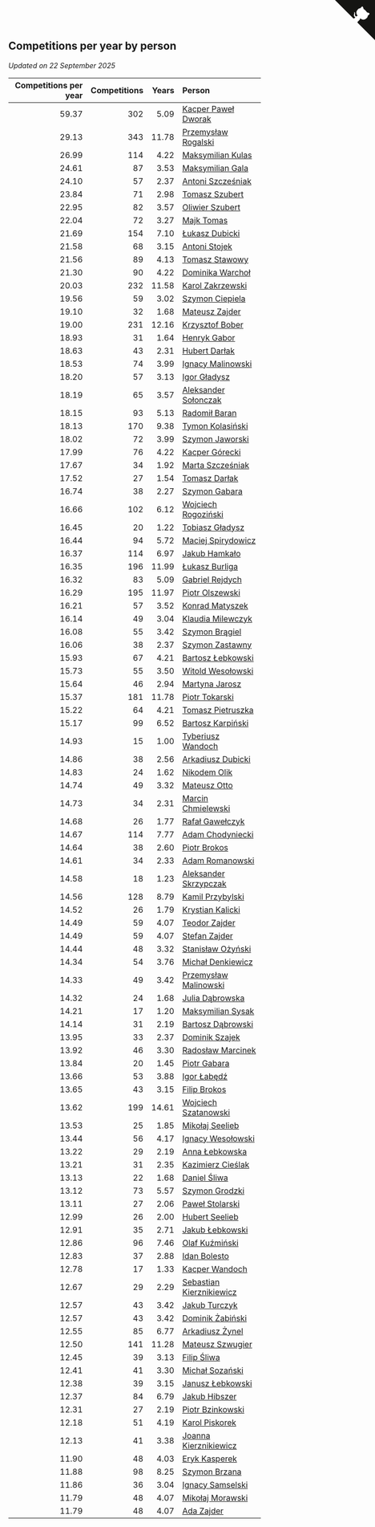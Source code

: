 ## Competitions per year by person

*Updated on 22 September 2025*

| Competitions per year | Competitions | Years | Person |
| ---: | ---: | ---: | :--- |
| 59.37 | 302 | 5.09 | [Kacper Paweł Dworak](https://www.worldcubeassociation.org/persons/2020DWOR01) |
| 29.13 | 343 | 11.78 | [Przemysław Rogalski](https://www.worldcubeassociation.org/persons/2013ROGA02) |
| 26.99 | 114 | 4.22 | [Maksymilian Kulas](https://www.worldcubeassociation.org/persons/2021KULA02) |
| 24.61 | 87 | 3.53 | [Maksymilian Gala](https://www.worldcubeassociation.org/persons/2022GALA01) |
| 24.10 | 57 | 2.37 | [Antoni Szcześniak](https://www.worldcubeassociation.org/persons/2023SZCZ04) |
| 23.84 | 71 | 2.98 | [Tomasz Szubert](https://www.worldcubeassociation.org/persons/2022SZUB02) |
| 22.95 | 82 | 3.57 | [Oliwier Szubert](https://www.worldcubeassociation.org/persons/2022SZUB01) |
| 22.04 | 72 | 3.27 | [Majk Tomas](https://www.worldcubeassociation.org/persons/2022TOMA05) |
| 21.69 | 154 | 7.10 | [Łukasz Dubicki](https://www.worldcubeassociation.org/persons/2018DUBI01) |
| 21.58 | 68 | 3.15 | [Antoni Stojek](https://www.worldcubeassociation.org/persons/2022STOJ03) |
| 21.56 | 89 | 4.13 | [Tomasz Stawowy](https://www.worldcubeassociation.org/persons/2021STAW01) |
| 21.30 | 90 | 4.22 | [Dominika Warchoł](https://www.worldcubeassociation.org/persons/2021WARC01) |
| 20.03 | 232 | 11.58 | [Karol Zakrzewski](https://www.worldcubeassociation.org/persons/2014ZAKR01) |
| 19.56 | 59 | 3.02 | [Szymon Ciepiela](https://www.worldcubeassociation.org/persons/2022CIEP01) |
| 19.10 | 32 | 1.68 | [Mateusz Zajder](https://www.worldcubeassociation.org/persons/2024ZAJD01) |
| 19.00 | 231 | 12.16 | [Krzysztof Bober](https://www.worldcubeassociation.org/persons/2013BOBE01) |
| 18.93 | 31 | 1.64 | [Henryk Gabor](https://www.worldcubeassociation.org/persons/2024GABO02) |
| 18.63 | 43 | 2.31 | [Hubert Darłak](https://www.worldcubeassociation.org/persons/2023DARL03) |
| 18.53 | 74 | 3.99 | [Ignacy Malinowski](https://www.worldcubeassociation.org/persons/2021MALI02) |
| 18.20 | 57 | 3.13 | [Igor Gładysz](https://www.worldcubeassociation.org/persons/2022GLAD01) |
| 18.19 | 65 | 3.57 | [Aleksander Sołonczak](https://www.worldcubeassociation.org/persons/2022SOLO01) |
| 18.15 | 93 | 5.13 | [Radomił Baran](https://www.worldcubeassociation.org/persons/2020BARA02) |
| 18.13 | 170 | 9.38 | [Tymon Kolasiński](https://www.worldcubeassociation.org/persons/2016KOLA02) |
| 18.02 | 72 | 3.99 | [Szymon Jaworski](https://www.worldcubeassociation.org/persons/2021JAWO01) |
| 17.99 | 76 | 4.22 | [Kacper Górecki](https://www.worldcubeassociation.org/persons/2021GORE01) |
| 17.67 | 34 | 1.92 | [Marta Szcześniak](https://www.worldcubeassociation.org/persons/2023SZCZ07) |
| 17.52 | 27 | 1.54 | [Tomasz Darłak](https://www.worldcubeassociation.org/persons/2024DARL01) |
| 16.74 | 38 | 2.27 | [Szymon Gabara](https://www.worldcubeassociation.org/persons/2023GABA01) |
| 16.66 | 102 | 6.12 | [Wojciech Rogoziński](https://www.worldcubeassociation.org/persons/2019ROGO04) |
| 16.45 | 20 | 1.22 | [Tobiasz Gładysz](https://www.worldcubeassociation.org/persons/2024GLAD02) |
| 16.44 | 94 | 5.72 | [Maciej Spirydowicz](https://www.worldcubeassociation.org/persons/2020SPIR01) |
| 16.37 | 114 | 6.97 | [Jakub Hamkało](https://www.worldcubeassociation.org/persons/2018HAMK01) |
| 16.35 | 196 | 11.99 | [Łukasz Burliga](https://www.worldcubeassociation.org/persons/2013BURL01) |
| 16.32 | 83 | 5.09 | [Gabriel Rejdych](https://www.worldcubeassociation.org/persons/2020REJD01) |
| 16.29 | 195 | 11.97 | [Piotr Olszewski](https://www.worldcubeassociation.org/persons/2013OLSZ02) |
| 16.21 | 57 | 3.52 | [Konrad Matyszek](https://www.worldcubeassociation.org/persons/2022MATY02) |
| 16.14 | 49 | 3.04 | [Klaudia Milewczyk](https://www.worldcubeassociation.org/persons/2022MILE05) |
| 16.08 | 55 | 3.42 | [Szymon Brągiel](https://www.worldcubeassociation.org/persons/2022BRAG03) |
| 16.06 | 38 | 2.37 | [Szymon Zastawny](https://www.worldcubeassociation.org/persons/2023ZAST01) |
| 15.93 | 67 | 4.21 | [Bartosz Łebkowski](https://www.worldcubeassociation.org/persons/2021LEBK01) |
| 15.73 | 55 | 3.50 | [Witold Wesołowski](https://www.worldcubeassociation.org/persons/2022WESO01) |
| 15.64 | 46 | 2.94 | [Martyna Jarosz](https://www.worldcubeassociation.org/persons/2022JARO01) |
| 15.37 | 181 | 11.78 | [Piotr Tokarski](https://www.worldcubeassociation.org/persons/2013TOKA01) |
| 15.22 | 64 | 4.21 | [Tomasz Pietruszka](https://www.worldcubeassociation.org/persons/2021PIET01) |
| 15.17 | 99 | 6.52 | [Bartosz Karpiński](https://www.worldcubeassociation.org/persons/2019KARP03) |
| 14.93 | 15 | 1.00 | [Tyberiusz Wandoch](https://www.worldcubeassociation.org/persons/2024WAND03) |
| 14.86 | 38 | 2.56 | [Arkadiusz Dubicki](https://www.worldcubeassociation.org/persons/2023DUBI01) |
| 14.83 | 24 | 1.62 | [Nikodem Olik](https://www.worldcubeassociation.org/persons/2024OLIK01) |
| 14.74 | 49 | 3.32 | [Mateusz Otto](https://www.worldcubeassociation.org/persons/2022OTTO01) |
| 14.73 | 34 | 2.31 | [Marcin Chmielewski](https://www.worldcubeassociation.org/persons/2023CHMI01) |
| 14.68 | 26 | 1.77 | [Rafał Gawełczyk](https://www.worldcubeassociation.org/persons/2023GAWE01) |
| 14.67 | 114 | 7.77 | [Adam Chodyniecki](https://www.worldcubeassociation.org/persons/2017CHOD02) |
| 14.64 | 38 | 2.60 | [Piotr Brokos](https://www.worldcubeassociation.org/persons/2023BROK01) |
| 14.61 | 34 | 2.33 | [Adam Romanowski](https://www.worldcubeassociation.org/persons/2023ROMA10) |
| 14.58 | 18 | 1.23 | [Aleksander Skrzypczak](https://www.worldcubeassociation.org/persons/2024SKRZ01) |
| 14.56 | 128 | 8.79 | [Kamil Przybylski](https://www.worldcubeassociation.org/persons/2016PRZY01) |
| 14.52 | 26 | 1.79 | [Krystian Kalicki](https://www.worldcubeassociation.org/persons/2023KALI10) |
| 14.49 | 59 | 4.07 | [Teodor Zajder](https://www.worldcubeassociation.org/persons/2021ZAJD03) |
| 14.49 | 59 | 4.07 | [Stefan Zajder](https://www.worldcubeassociation.org/persons/2021ZAJD02) |
| 14.44 | 48 | 3.32 | [Stanisław Ożyński](https://www.worldcubeassociation.org/persons/2022OZYN01) |
| 14.34 | 54 | 3.76 | [Michał Denkiewicz](https://www.worldcubeassociation.org/persons/2021DENK01) |
| 14.33 | 49 | 3.42 | [Przemysław Malinowski](https://www.worldcubeassociation.org/persons/2022MALI01) |
| 14.32 | 24 | 1.68 | [Julia Dąbrowska](https://www.worldcubeassociation.org/persons/2024DABR01) |
| 14.21 | 17 | 1.20 | [Maksymilian Sysak](https://www.worldcubeassociation.org/persons/2024SYSA01) |
| 14.14 | 31 | 2.19 | [Bartosz Dąbrowski](https://www.worldcubeassociation.org/persons/2023DABR07) |
| 13.95 | 33 | 2.37 | [Dominik Szajek](https://www.worldcubeassociation.org/persons/2023SZAJ01) |
| 13.92 | 46 | 3.30 | [Radosław Marcinek](https://www.worldcubeassociation.org/persons/2022MARC05) |
| 13.84 | 20 | 1.45 | [Piotr Gabara](https://www.worldcubeassociation.org/persons/2024GABA02) |
| 13.66 | 53 | 3.88 | [Igor Łabędź](https://www.worldcubeassociation.org/persons/2021LABE01) |
| 13.65 | 43 | 3.15 | [Filip Brokos](https://www.worldcubeassociation.org/persons/2022BROK03) |
| 13.62 | 199 | 14.61 | [Wojciech Szatanowski](https://www.worldcubeassociation.org/persons/2011SZAT01) |
| 13.53 | 25 | 1.85 | [Mikołaj Seelieb](https://www.worldcubeassociation.org/persons/2023SEEL04) |
| 13.44 | 56 | 4.17 | [Ignacy Wesołowski](https://www.worldcubeassociation.org/persons/2021WESO01) |
| 13.22 | 29 | 2.19 | [Anna Łebkowska](https://www.worldcubeassociation.org/persons/2023LEBK04) |
| 13.21 | 31 | 2.35 | [Kazimierz Cieślak](https://www.worldcubeassociation.org/persons/2023CIES01) |
| 13.13 | 22 | 1.68 | [Daniel Śliwa](https://www.worldcubeassociation.org/persons/2024SLIW01) |
| 13.12 | 73 | 5.57 | [Szymon Grodzki](https://www.worldcubeassociation.org/persons/2020GROD01) |
| 13.11 | 27 | 2.06 | [Paweł Stolarski](https://www.worldcubeassociation.org/persons/2023STOL04) |
| 12.99 | 26 | 2.00 | [Hubert Seelieb](https://www.worldcubeassociation.org/persons/2023SEEL02) |
| 12.91 | 35 | 2.71 | [Jakub Łebkowski](https://www.worldcubeassociation.org/persons/2023LEBK01) |
| 12.86 | 96 | 7.46 | [Olaf Kuźmiński](https://www.worldcubeassociation.org/persons/2018KUZM02) |
| 12.83 | 37 | 2.88 | [Idan Bolesto](https://www.worldcubeassociation.org/persons/2022BOLE01) |
| 12.78 | 17 | 1.33 | [Kacper Wandoch](https://www.worldcubeassociation.org/persons/2024WAND01) |
| 12.67 | 29 | 2.29 | [Sebastian Kierznikiewicz](https://www.worldcubeassociation.org/persons/2023KIER02) |
| 12.57 | 43 | 3.42 | [Jakub Turczyk](https://www.worldcubeassociation.org/persons/2022TURC02) |
| 12.57 | 43 | 3.42 | [Dominik Żabiński](https://www.worldcubeassociation.org/persons/2022ZABI01) |
| 12.55 | 85 | 6.77 | [Arkadiusz Żynel](https://www.worldcubeassociation.org/persons/2018ZYNE01) |
| 12.50 | 141 | 11.28 | [Mateusz Szwugier](https://www.worldcubeassociation.org/persons/2014SZWU01) |
| 12.45 | 39 | 3.13 | [Filip Śliwa](https://www.worldcubeassociation.org/persons/2022SLIW01) |
| 12.41 | 41 | 3.30 | [Michał Sozański](https://www.worldcubeassociation.org/persons/2022SOZA02) |
| 12.38 | 39 | 3.15 | [Janusz Łebkowski](https://www.worldcubeassociation.org/persons/2022LEBK01) |
| 12.37 | 84 | 6.79 | [Jakub Hibszer](https://www.worldcubeassociation.org/persons/2018HIBS01) |
| 12.31 | 27 | 2.19 | [Piotr Bzinkowski](https://www.worldcubeassociation.org/persons/2023BZIN01) |
| 12.18 | 51 | 4.19 | [Karol Piskorek](https://www.worldcubeassociation.org/persons/2021PISK01) |
| 12.13 | 41 | 3.38 | [Joanna Kierznikiewicz](https://www.worldcubeassociation.org/persons/2022KIER01) |
| 11.90 | 48 | 4.03 | [Eryk Kasperek](https://www.worldcubeassociation.org/persons/2021KASP01) |
| 11.88 | 98 | 8.25 | [Szymon Brzana](https://www.worldcubeassociation.org/persons/2017BRZA01) |
| 11.86 | 36 | 3.04 | [Ignacy Samselski](https://www.worldcubeassociation.org/persons/2022SAMS03) |
| 11.79 | 48 | 4.07 | [Mikołaj Morawski](https://www.worldcubeassociation.org/persons/2021MORA01) |
| 11.79 | 48 | 4.07 | [Ada Zajder](https://www.worldcubeassociation.org/persons/2021ZAJD01) |


<a href="https://github.com/noeruchangd/wca_statistics_vn" class="github-corner" aria-label="View source on Github"><svg width="80" height="80" viewBox="0 0 250 250" style="fill:#151513; color:#fff; position: absolute; top: 0; border: 0; right: 0;" aria-hidden="true"><path d="M0,0 L115,115 L130,115 L142,142 L250,250 L250,0 Z"></path><path d="M128.3,109.0 C113.8,99.7 119.0,89.6 119.0,89.6 C122.0,82.7 120.5,78.6 120.5,78.6 C119.2,72.0 123.4,76.3 123.4,76.3 C127.3,80.9 125.5,87.3 125.5,87.3 C122.9,97.6 130.6,101.9 134.4,103.2" fill="currentColor" style="transform-origin: 130px 106px;" class="octo-arm"></path><path d="M115.0,115.0 C114.9,115.1 118.7,116.5 119.8,115.4 L133.7,101.6 C136.9,99.2 139.9,98.4 142.2,98.6 C133.8,88.0 127.5,74.4 143.8,58.0 C148.5,53.4 154.0,51.2 159.7,51.0 C160.3,49.4 163.2,43.6 171.4,40.1 C171.4,40.1 176.1,42.5 178.8,56.2 C183.1,58.6 187.2,61.8 190.9,65.4 C194.5,69.0 197.7,73.2 200.1,77.6 C213.8,80.2 216.3,84.9 216.3,84.9 C212.7,93.1 206.9,96.0 205.4,96.6 C205.1,102.4 203.0,107.8 198.3,112.5 C181.9,128.9 168.3,122.5 157.7,114.1 C157.9,116.9 156.7,120.9 152.7,124.9 L141.0,136.5 C139.8,137.7 141.6,141.9 141.8,141.8 Z" fill="currentColor" class="octo-body"></path></svg></a><style>.github-corner:hover .octo-arm{animation:octocat-wave 560ms ease-in-out}@keyframes octocat-wave{0%,100%{transform:rotate(0)}20%,60%{transform:rotate(-25deg)}40%,80%{transform:rotate(10deg)}}@media (max-width:500px){.github-corner:hover .octo-arm{animation:none}.github-corner .octo-arm{animation:octocat-wave 560ms ease-in-out}}</style>
